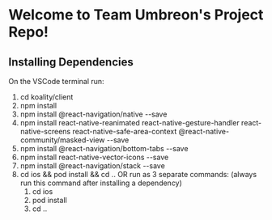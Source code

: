 # Welcome to Team Umbreon's Project Repo!

## Installing Dependencies

On the VSCode terminal run:

1. cd koality/client
2. npm install
3. npm install @react-navigation/native --save
4. npm install react-native-reanimated react-native-gesture-handler react-native-screens react-native-safe-area-context @react-native-community/masked-view --save
5. npm install @react-navigation/bottom-tabs --save
6. npm install react-native-vector-icons --save
7. npm install @react-navigation/stack --save
8. cd ios && pod install && cd .. OR run as 3 separate commands: (always run this command after installing a dependency)
    1. cd ios
    2. pod install
    3. cd ..
